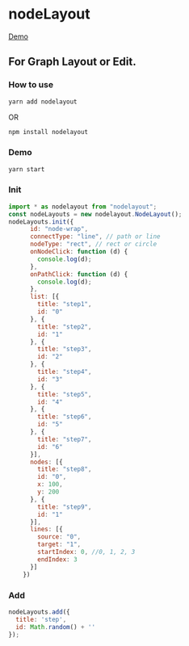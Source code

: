 # nodeLayout

<a href="https://zkboxing.com/nodeLayout/" target="_blank">Demo</a>

## For Graph Layout or Edit.

### How to use

```bash
yarn add nodelayout
```
OR
```bash
npm install nodelayout
```

### Demo
```bash
yarn start
```

### Init
```js
import * as nodelayout from "nodelayout";
const nodeLayouts = new nodelayout.NodeLayout();
nodeLayouts.init({
      id: "node-wrap",
      connectType: "line", // path or line
      nodeType: "rect", // rect or circle
      onNodeClick: function (d) {
        console.log(d);
      },
      onPathClick: function (d) {
        console.log(d);
      },
      list: [{
        title: "step1",
        id: "0"
      }, {
        title: "step2",
        id: "1"
      }, {
        title: "step3",
        id: "2"
      }, {
        title: "step4",
        id: "3"
      }, {
        title: "step5",
        id: "4"
      }, {
        title: "step6",
        id: "5"
      }, {
        title: "step7",
        id: "6"
      }],
      nodes: [{
        title: "step8",
        id: "0",
        x: 100,
        y: 200
      }, {
        title: "step9",
        id: "1"
      }],
      lines: [{
        source: "0",
        target: "1",
        startIndex: 0, //0, 1, 2, 3
        endIndex: 3
      }]
    })
```
### Add
```js
nodeLayouts.add({
  title: 'step',
  id: Math.random() + ''
});
```